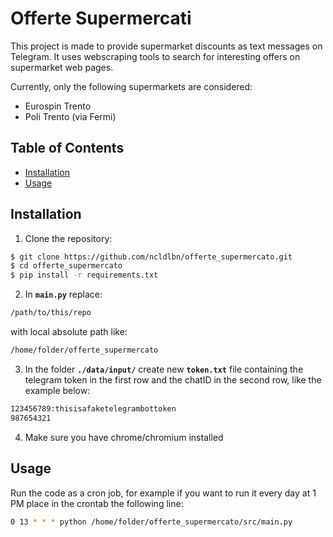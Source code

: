  
# Offerte Supermercati

This project is made to provide supermarket discounts as text messages on Telegram.
It uses webscraping tools to search for interesting offers on supermarket web pages.

Currently, only the following supermarkets are considered:
- Eurospin Trento
- Poli Trento (via Fermi)

## Table of Contents

- [Installation](#installation)
- [Usage](#usage)

## Installation

1) Clone the repository:

```bash
$ git clone https://github.com/ncldlbn/offerte_supermercato.git
$ cd offerte_supermercato
$ pip install -r requirements.txt
```

2) In **`main.py`** replace:

```bash
/path/to/this/repo
``` 

with local absolute path like:
```bash
/home/folder/offerte_supermercato
```

3) In the folder **`./data/input/`** create new **`token.txt`** file containing the telegram token in the first row and the chatID in the second row, like the example below:

```bash
123456789:thisisafaketelegrambottoken
987654321
```

4) Make sure you have chrome/chromium installed
## Usage

Run the code as a cron job, for example if you want to run it every day at 1 PM place in the crontab the following line:
```bash
0 13 * * * python /home/folder/offerte_supermercato/src/main.py
```
